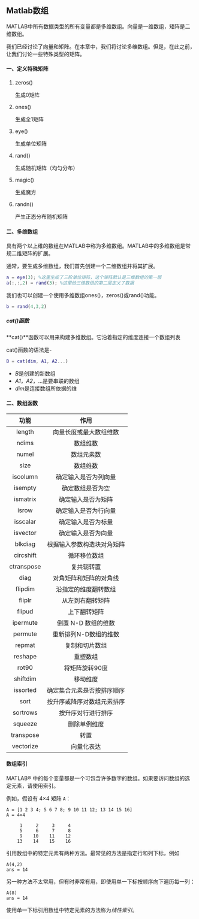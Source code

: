 ## Matlab数组

MATLAB中所有数据类型的所有变量都是多维数组。向量是一维数组，矩阵是二维数组。

我们已经讨论了向量和矩阵。在本章中，我们将讨论多维数组。但是，在此之前，让我们讨论一些特殊类型的矩阵。

#### 一、定义特殊矩阵

1. zeros()

   生成0矩阵

2. ones()

   生成全1矩阵

3. eye()

   生成单位矩阵

4. rand()

   生成随机矩阵（均匀分布）

5. magic()

   生成魔方

6. randn()

   产生正态分布随机矩阵

#### 二、多维数组

具有两个以上维的数组在MATLAB中称为多维数组。MATLAB中的多维数组是常规二维矩阵的扩展。

通常，要生成多维数组，我们首先创建一个二维数组并将其扩展。

```matlab
a = eye(3); %这里生成了三阶单位矩阵，这个矩阵默认是三维数组的第一层
a(:,:,2) = rand(3); %这里给三维数组的第二层定义了数据
```

我们也可以创建一个使用多维数组ones()，zeros()或rand()功能。

```matlab
b = rand(4,3,2)
```

##### cat()函数

**cat()**函数可以用来构建多维数组。它沿着指定的维度连接一个数组列表

cat()函数的语法是-

```matlab
B = cat(dim, A1, A2...)
```

- *B*是创建的新数组
- *A1*，*A2*，...是要串联的数组
- *dim*是连接数组所依据的维

#### 二、数组函数

|    功能    |            作用            |
| :--------: | :------------------------: |
|   length   |   向量长度或最大数组维数   |
|   ndims    |          数组维数          |
|   numel    |         数组元素数         |
|    size    |          数组维数          |
|  iscolumn  |    确定输入是否为列向量    |
|  isempty   |      确定数组是否为空      |
|  ismatrix  |     确定输入是否为矩阵     |
|   isrow    |    确定输入是否为行向量    |
|  isscalar  |     确定输入是否为标量     |
|  isvector  |     确定输入是否为向量     |
|  blkdiag   | 根据输入参数构造块对角矩阵 |
| circshift  |        循环移位数组        |
| ctranspose |         复共轭转置         |
|    diag    |   对角矩阵和矩阵的对角线   |
|  flipdim   |    沿指定的维度翻转数组    |
|   fliplr   |      从左到右翻转矩阵      |
|   flipud   |        上下翻转矩阵        |
|  ipermute  |    倒置 N-D 数组的维数     |
|  permute   |   重新排列N-D数组的维数    |
|   repmat   |       复制和切片数组       |
|  reshape   |          重塑数组          |
|   rot90    |       将矩阵旋转90度       |
|  shiftdim  |          移动维度          |
|  issorted  | 确定集合元素是否按排序顺序 |
|    sort    | 按升序或降序对数组元素排序 |
|  sortrows  |     按升序对行进行排序     |
|  squeeze   |        删除单例维度        |
| transpose  |            转置            |
| vectorize  |         向量化表达         |

#### 数组索引

MATLAB® 中的每个变量都是一个可包含许多数字的数组。如果要访问数组的选定元素，请使用索引。

例如，假设有 4×4 矩阵 `A`：

```
A = [1 2 3 4; 5 6 7 8; 9 10 11 12; 13 14 15 16]
A = 4×4

     1     2     3     4
     5     6     7     8
     9    10    11    12
    13    14    15    16
```

引用数组中的特定元素有两种方法。最常见的方法是指定行和列下标，例如

```
A(4,2)
ans = 14
```

另一种方法不太常用，但有时非常有用，即使用单一下标按顺序向下遍历每一列：

```
A(8)
ans = 14
```

使用单一下标引用数组中特定元素的方法称为*线性索引*。